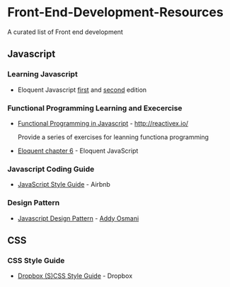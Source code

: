 # Front-End-Development-Resources
A curated list of Front end development

## Javascript

### Learning Javascript

* Eloquent Javascript [first](http://eloquentjavascript.net/1st_edition/contents.html) and [second](http://eloquentjavascript.net/) edition

### Functional Programming Learning and Execercise

* [Functional Programming in Javascript](http://reactivex.io/learnrx/) - http://reactivex.io/ 
  
  Provide a series of exercises for leanning functiona programming 
* [Eloquent chapter 6](http://eloquentjavascript.net/1st_edition/chapter6.html) - Eloquent JavaScript



### Javascript Coding Guide

* [JavaScript Style Guide](https://github.com/airbnb/javascript) - Airbnb

### Design Pattern

* [Javascript Design Pattern](https://addyosmani.com/resources/essentialjsdesignpatterns/book/) - [Addy Osmani](http://twitter.com/addyosmani)

## CSS

### CSS Style Guide

* [Dropbox (S)CSS Style Guide](https://github.com/dropbox/css-style-guide) - Dropbox
